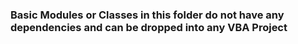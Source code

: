 ### Basic Modules or Classes in this folder do not have any dependencies and can be dropped into any VBA Project
